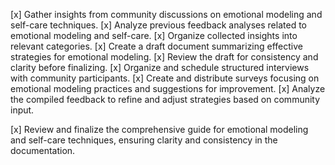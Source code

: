 [x] Gather insights from community discussions on emotional modeling and self-care techniques.
[x] Analyze previous feedback analyses related to emotional modeling and self-care.
[x] Organize collected insights into relevant categories.
[x] Create a draft document summarizing effective strategies for emotional modeling.
[x] Review the draft for consistency and clarity before finalizing.
[x] Organize and schedule structured interviews with community participants.
[x] Create and distribute surveys focusing on emotional modeling practices and suggestions for improvement.
[x] Analyze the compiled feedback to refine and adjust strategies based on community input.

[x] Review and finalize the comprehensive guide for emotional modeling and self-care techniques, ensuring clarity and consistency in the documentation.